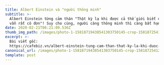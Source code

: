 ```yaml
---
title: Albert Einstein và "người thông minh"
subtitle: >-
  Albert Einstein từng cảm thán "Thật kỳ lạ khi được cả thế giới biết đến nhưng
  vẫn rất cô đơn"! Suy cho cùng, người càng thông minh thì càng bất hạnh!
date: 2020-02-21T06:21:09.536Z
thumb_img_path: /images/photo-1-15818719438541303750145-crop-15818725412661453494919.jpg
excerpt: >-
  Bài viết gốc:
  https://cafebiz.vn/albert-einstein-tung-cam-than-that-ky-la-khi-duoc-ca-the-gioi-biet-den-nhung-van-rat-co-don-suy-cho-cung-nguoi-cang-thong-minh-thi-cang-bat-hanh-20200217000546485.chn
canonical_url: /images/photo-1-15818719438541303750145-crop-15818725412661453494919.jpg
template: post
---
```


